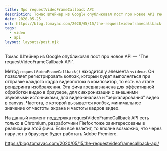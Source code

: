 ```yaml
---
title: Про requestVideoFrameCallback API
description: Томас Штейнер из Google опубликовал пост про новое API requestVideoFrameCallback API
date: 2020-05-25
url: https://blog.tomayac.com/2020/05/15/the-requestvideoframecallback-api/ 
tags:
  - video
  - api
layout: layouts/post.njk
---
```

Томас Штейнер из Google опубликовал пост про новое API — "The requestVideoFrameCallback API".

Метод `requestVideoFrameCallback()` находится у элемента `<video>`. Он позволяет регистрировать колбэк, который будет выполняться при отправке каждого кадра видеопотока в композитор, то есть на этапе рендеринга изображения. Эта фича предназначена для эффективной обработки видео в браузере, для синхронизации с внешними звуковыми источниками, для видео-анализа и  "зеркалирования" видео в canvas. Частота, с которой вызывается колбэк, минимальное значение от частоты экрана и частоты кадров видео.

На данный момент поддержка requestVideoFrameCallback API есть только в Chromium, разработчики Firefox тоже заинтересованы в реализации этой фичи. Если всё взлетит, то вполне возможно, что через пару лет в браузере будет работать Adobe Premiere.

https://blog.tomayac.com/2020/05/15/the-requestvideoframecallback-api/
